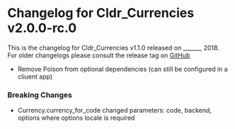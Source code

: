# Changelog for Cldr_Currencies v2.0.0-rc.0

This is the changelog for Cldr_Currencies v1.1.0 released on ______, 2018.  For older changelogs please consult the release tag on [GitHub](https://github.com/kipcole9/cldr_currencies/tags)

* Remove Poison from optional dependencies (can still be configured in a cliuent app)

### Breaking Changes

* Currency.currency_for_code changed parameters:  code, backend, options where options locale is required
